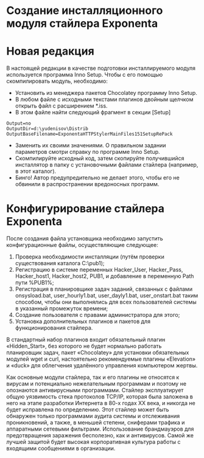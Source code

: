 Создание инсталляционного модуля стайлера Exponenta
===================================================

Новая редакция
==============

В настоящей редакции в качестве подготовки инсталлируемого модуля
используется программа Inno Setup. Чтобы с его помощью скомпилировать
модуль, необходимо:

-   Установить из менеджера пакетов Chocolatey программу Inno Setup.
-   В любом файле с исходными текстами плагинов двойным щелчком открыть
    файл с расширением \*.iss.
-   В этом файле найти следующий фрагмент в секции \[Setup\]

<!-- -->

    Output=no
    OutputDir=d:\yudenisov\Distrib
    OutputBaseFilename=ExponentaHTTPStylerMainFiles151SetupRePack

-   Заменить их своими значениями. О правильном задании параметров
    смотри справку по программе Inno Setup.
-   Скомпилируйте исходный код, затем скопируйте получившийся
    инсталлятор в папку с установочными файлами стайлера (например, в
    этот каталог).
-   Бинго! Автор предупредительно не делает этого, чтобы его не обвинили
    в распространении вредоносных программ.

Конфигурирование стайлера Exponenta
===================================

После создания файла установщика необходимо запустить конфигурационные
файлы, осуществляющие следующее:

1.  Проверка необходимости инсталляции (путём проверки существования
    каталога C:\pub1);
2.  Регистрацию в системе переменных Hacker\_User, Hacker\_Pass,
    Hacker\_host1, Hacker\_host2, PUB1, и добавление в переменную Path
    пути %PUB1%;
3.  Регистрация в планировщике задач заданий, связанных с файлами
    onsysload.bat, user\_hourly1.bat, user\_dayly1.bat,
    user\_onstart.bat таким способом, чтобы они выполнялись для всех
    пользователей системы в указанный промежуток времени;
4.  Создание пользователя с правами администратора для этого;
5.  Установка дополнительных плагинов и пакетов для функционирования
    стайлера.

В стандартный набор плагинов входит обязательный плагин «Hidden\_Start»,
без которого не будет нормально работать планировщик задач, пакет
«Chocolatey» для установки обязательных модулей wget и curl,
настоятельно рекомендуемые плагины «Elevation» и «duck» для облегчения
удалённого управления компьютером жертвы.

Как основные модули стайлера, так и его плагины не относятся к вирусам и
потенциально нежелательным программам и поэтому не опознаются
антивирусными программами. Стайлер эксплуатирует общую уязвимость стека
протоколов TCP/IP, которая была заложена в него на этапе разработки
Интернета в 80-х годах XX века, и никогда не будет исправлена по
определению. Этот стайлер может быть обнаружен только программами аудита
системы и отслеживания проникновений, а также, в меньшей степени,
сниферами трафика и аппаратными сетевыми фильтрами. Использование
брандмауэров для предотвращения заражения бесполезно, как и антивирусов.
Самой же лучшей защитой будет высокая корпоративная культура работы с
входящими сообщениями в организации.
